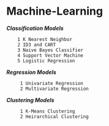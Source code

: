 # Machine-Learning

***Classification Models***
        
        1 K Nearest Neighbor
        2 ID3 and CART
        3 Naive Bayes Classifier
        4 Support Vector Machine
        5 Logistic Regression

***Regression Models***
        
         1 Univariate Regression
         2 Multivariate Regression
         
***Clustering Models***

         1 K-Means Clustering
         2 Heirarchical Clustering
